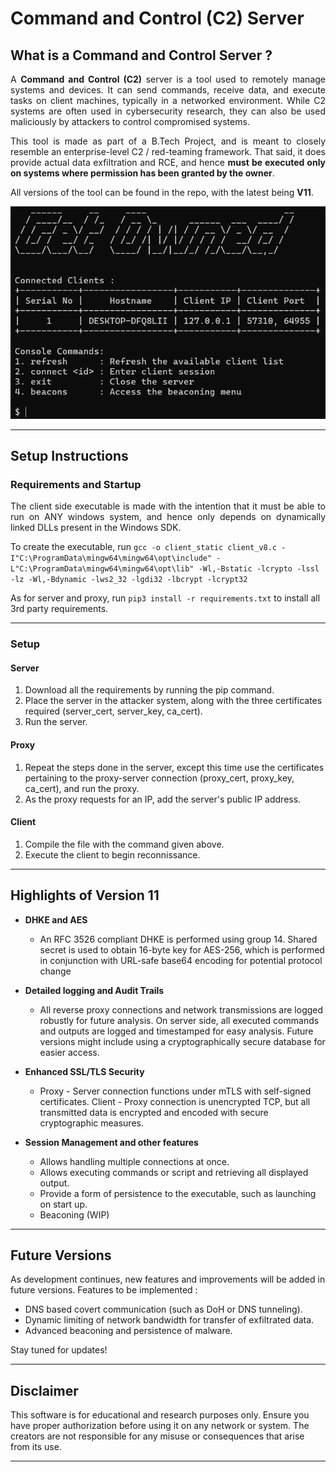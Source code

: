 # Command and Control (C2) Server

## What is a Command and Control Server ?

<p align="justify">
A <b>Command and Control (C2)</b> server is a tool used to remotely manage systems and devices. It can send commands, receive data, and execute tasks on client machines, typically in a networked environment. While C2 systems are often used in cybersecurity research, they can also be used maliciously by attackers to control compromised systems.
</p>

<p align="justify">
This tool is made as part of a B.Tech Project, and is meant to closely resemble an enterprise-level C2 / red-teaming framework.  That said, it does provide actual data exfiltration and RCE, and hence <b>must be executed only on systems where permission has been granted by the owner</b>.
</p>

All versions of the tool can be found in the repo, with the latest being **V11**.

<p align="center">
  <img src="res/v_11.png" alt="Example Image" />
</p>

---

## Setup Instructions

### Requirements and Startup

<p align="justify">
The client side executable is made with the intention that it must be able to run on ANY windows system, and hence only depends on dynamically linked DLLs present in the Windows SDK.
</p>

To create the executable, run 
`gcc -o client_static client_v8.c -I"C:\ProgramData\mingw64\mingw64\opt\include" -L"C:\ProgramData\mingw64\mingw64\opt\lib" -Wl,-Bstatic -lcrypto -lssl -lz -Wl,-Bdynamic -lws2_32 -lgdi32 -lbcrypt -lcrypt32` 

As for server and proxy, run `pip3 install -r requirements.txt` to install all 3rd party requirements.

--- 

### Setup 

#### Server

1. Download all the requirements by running the pip command.
2. Place the server in the attacker system, along with the three certificates required (server_cert, server_key, ca_cert).
3. Run the server.

#### Proxy

1. Repeat the steps done in the server, except this time use the certificates pertaining to the proxy-server connection (proxy_cert, proxy_key, ca_cert), and run the proxy.
2. As the proxy requests for an IP, add the server's public IP address.

#### Client

1. Compile the file with the command given above.
2. Execute the client to begin reconnissance.

---

## Highlights of Version 11

* **DHKE and AES**  
  - An RFC 3526 compliant DHKE is performed using group 14.  Shared secret is used to obtain 16-byte key for AES-256, which is performed in conjunction with URL-safe base64 encoding for potential protocol change

* **Detailed logging and Audit Trails**  
  - All reverse proxy connections and network transmissions are logged robustly for future analysis.  On server side, all executed commands and outputs are logged and timestamped for easy analysis.  Future versions might include using a cryptographically secure database for easier access.

* **Enhanced SSL/TLS Security**  
  - Proxy - Server connection functions under mTLS with self-signed certificates.  Client - Proxy connection is unencrypted TCP, but all transmitted data is encrypted and encoded with secure cryptographic measures.

* **Session Management and other features**  
  - Allows handling multiple connections at once.
  - Allows executing commands or script and retrieving all displayed output.
  - Provide a form of persistence to the executable, such as launching on start up.
  - Beaconing (WIP)

---

## Future Versions

As development continues, new features and improvements will be added in future versions.
Features to be implemented :
- DNS based covert communication (such as DoH or DNS tunneling).
- Dynamic limiting of network bandwidth for transfer of exfiltrated data.
- Advanced beaconing and persistence of malware.

Stay tuned for updates!

---

## Disclaimer

This software is for educational and research purposes only. Ensure you have proper authorization before using it on any network or system. The creators are not responsible for any misuse or consequences that arise from its use.

---